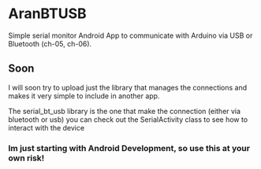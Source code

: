 # AranBTUSB
Simple serial monitor Android App to communicate with Arduino via USB or Bluetooth (ch-05, ch-06).

<h2>Soon</h2>

I will soon try to upload just the library that manages the connections and makes it very simple to include in another app.

The serial_bt_usb library is the one that make the connection (either via bluetooth or usb) you can check out the 
SerialActivity class to see how to interact with the device

<h3>Im just starting with Android Development, so use this at your own risk!</h3>
